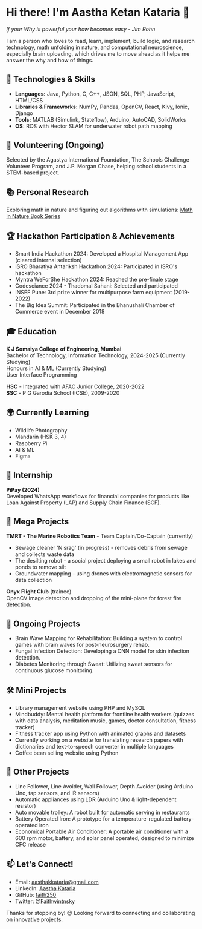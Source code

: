 <h1>Hi there! I'm Aastha Ketan Kataria 👋</h1>
<p><em>If your Why is powerful your how becomes easy - Jim Rohn</em></p>
<p>I am a person who loves to read, learn, implement, build logic, and research technology, math unfolding in nature, and computational neuroscience, especially brain uploading, which drives me to move ahead as it helps me answer the why and how of things.</p>

<h2>🔧 Technologies & Skills</h2>
<ul>
    <li><strong>Languages:</strong> Java, Python, C, C++, JSON, SQL, PHP, JavaScript, HTML/CSS</li>
    <li><strong>Libraries & Frameworks:</strong> NumPy, Pandas, OpenCV, React, Kivy, Ionic, Django</li>
    <li><strong>Tools:</strong> MATLAB (Simulink, Stateflow), Arduino, AutoCAD, SolidWorks</li>
    <li><strong>OS:</strong> ROS with Hector SLAM for underwater robot path mapping</li>
</ul>

<h2>🌱 Volunteering (Ongoing)</h2>
<p>Selected by the Agastya International Foundation, The Schools Challenge Volunteer Program, and J.P. Morgan Chase, helping school students in a STEM-based project.</p>

<h2>📚 Personal Research</h2>
<p>Exploring math in nature and figuring out algorithms with simulations: <a href="https://sleepy-chanter-0d0.notion.site/Math-in-nature-book-series-9c068326c12a49f4b5f504ed1dea09a7?pvs=4">Math in Nature Book Series</a></p>

<h2>🏆 Hackathon Participation & Achievements</h2>
<ul>
    <li>Smart India Hackathon 2024: Developed a Hospital Management App (cleared internal selection)</li>
    <li>ISRO Bharatiya Antariksh Hackathon 2024: Participated in ISRO's hackathon</li>
    <li>Myntra WeForShe Hackathon 2024: Reached the pre-finale stage</li>
    <li>Codesciance 2024 - Thadomal Sahani: Selected and participated</li>
    <li>INSEF Pune: 3rd prize winner for multipurpose farm equipment (2019-2022)</li>
    <li>The Big Idea Summit: Participated in the Bhanushali Chamber of Commerce event in December 2018</li>
</ul>
<h2>🎓 Education</h2>
<p><strong>K J Somaiya College of Engineering, Mumbai</strong><br>
   Bachelor of Technology, Information Technology, 2024-2025 (Currently Studying)<br>
   Honours in AI & ML (Currently Studying)<br>
   User Interface Programming</p>
<p><strong>HSC</strong> - Integrated with AFAC Junior College, 2020-2022<br>
   <strong>SSC</strong> - P G Garodia School (ICSE), 2009-2020</p>
   <h2>🌍 Currently Learning</h2>
<ul>
    <li>Wildlife Photography</li>
    <li>Mandarin (HSK 3, 4)</li>
    <li>Raspberry Pi</li>
    <li>AI & ML</li>
    <li>Figma</li>
</ul>

<h2>💼 Internship</h2>
<p><strong>PiPay (2024)</strong><br>
   Developed WhatsApp workflows for financial companies for products like Loan Against Property (LAP) and Supply Chain Finance (SCF).</p>

<h2>🚀 Mega Projects</h2>
<p><strong>TMRT - The Marine Robotics Team</strong> - Team Captain/Co-Captain (currently)</p>
<ul>
    <li>Sewage cleaner 'Nisrag' (in progress) - removes debris from sewage and collects waste data</li>
    <li>The desilting robot - a social project deploying a small robot in lakes and ponds to remove silt</li>
    <li>Groundwater mapping - using drones with electromagnetic sensors for data collection</li>
</ul>

<p><strong>Onyx Flight Club</strong> (trainee)<br>
   OpenCV image detection and dropping of the mini-plane for forest fire detection.</p>

<h2>📂 Ongoing Projects</h2>
<ul>
    <li>Brain Wave Mapping for Rehabilitation: Building a system to control games with brain waves for post-neurosurgery rehab.</li>
    <li>Fungal Infection Detection: Developing a CNN model for skin infection detection.</li>
    <li>Diabetes Monitoring through Sweat: Utilizing sweat sensors for continuous glucose monitoring.</li>
</ul>

<h2>🛠 Mini Projects</h2>
<ul>
    <li>Library management website using PHP and MySQL</li>
    <li>Mindbuddy: Mental health platform for frontline health workers (quizzes with data analysis, meditation music, games, doctor consultation, fitness tracker)</li>
    <li>Fitness tracker app using Python with animated graphs and datasets</li>
    <li>Currently working on a website for translating research papers with dictionaries and text-to-speech converter in multiple languages</li>
    <li>Coffee bean selling website using Python</li>
</ul>

<h2>🤖 Other Projects</h2>
<ul>
    <li>Line Follower, Line Avoider, Wall Follower, Depth Avoider (using Arduino Uno, tap sensors, and IR sensors)</li>
    <li>Automatic appliances using LDR (Arduino Uno & light-dependent resistor)</li>
    <li>Auto movable trolley: A robot built for automatic serving in restaurants</li>
    <li>Battery Operated Iron: A prototype for a temperature-regulated battery-operated iron</li>
    <li>Economical Portable Air Conditioner: A portable air conditioner with a 600 rpm motor, battery, and solar panel operated, designed to minimize CFC release</li>
</ul>

<h2>📫 Let's Connect!</h2>
<ul>
    <li>Email: <a href="mailto:aasthakkataria@gmail.com">aasthakkataria@gmail.com</a></li>
    <li>LinkedIn: <a href="https://in.linkedin.com/in/aastha-kataria-b5847426b">Aastha Kataria</a></li>
    <li>GitHub: <a href="https://github.com/faith250">faith250</a></li>
    <li>Twitter: <a href="https://twitter.com/Faithwintnsky">@Faithwintnsky</a></li>
</ul>

<p>Thanks for stopping by! 😊 Looking forward to connecting and collaborating on innovative projects.</p>
